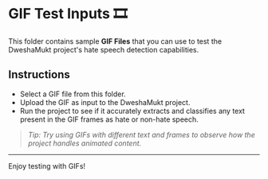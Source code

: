 # GIF Test Inputs 🎞️

This folder contains sample **GIF Files** that you can use to test the DweshaMukt project's hate speech detection capabilities.

## Instructions
- Select a GIF file from this folder.
- Upload the GIF as input to the DweshaMukt project.
- Run the project to see if it accurately extracts and classifies any text present in the GIF frames as hate or non-hate speech.

> *Tip: Try using GIFs with different text and frames to observe how the project handles animated content.*

---

Enjoy testing with GIFs!
